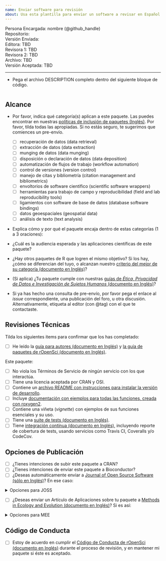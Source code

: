 ```yaml
---
name: Enviar software para revisión
about: Usa esta plantilla para enviar un software a revisar en Español (Experimental)
---
```



Persona Encargada: nombre (@github_handle)  
Repositorio:   
Versión Enviada:   
Editora: TBD  
Revisora 1: TBD  
Revisora 2: TBD  
Archivo: TBD  
Versión Aceptada: TBD   

---



-   Pega el archivo DESCRIPTION completo dentro del siguiente bloque de código.

```

```


## Alcance 

- Por favor, indica qué categoría(s) aplican a este paquete. Las puedes encontrar en nuestras [políticas de inclusión de paquetes (Inglés)](https://ropensci.github.io/dev_guide/policies.html#package-categories). Por favor, tilda todas las apropiadas. Si no estás seguro, te sugerimos que comiences un pre-envío.

	- [ ] recuperación de datos (data retrieval)
	- [ ] extracción de datos (data extraction)
	- [ ] munging de datos (data munging)
	- [ ] disposición o declaración de datos (data deposition)
	- [ ] automatización de flujos de trabajo (workflow automation)
	- [ ] control de versiones (version control)
	- [ ] manejo de citas y bibliometría (citation management and bibliometrics)
	- [ ] envoltorios de software científico (scientific software wrappers)
	- [ ] herramientas para trabajo de campo y reproducibilidad (field and lab reproducibility tools)
	- [ ] ligamientos con software de base de datos (database software bindings)
	- [ ] datos geoespaciales (geospatial data)
	- [ ] análisis de texto (text analysis)
	
- Explica cómo y por qué el paquete encaja dentro de estas categorías (1 a 3 oraciones):


- ¿Cuál es la audiencia esperada y las aplicaciones científicas de este paquete? 

- ¿Hay otros paquetes de R que logren el mismo objetivo? Si los hay, ¿cómo se diferencian del tuyo, o alcanzan nuestro [criterio del mejor de su categoría (documento en Inglés)](https://ropensci.github.io/dev_guide/policies.html#overlap)?

-   (Si aplica) ¿Tu paquete cumple con nuestras [guías de _Ética, Privacidad de Datos e Investigación de Sujetos Humanos_ (documento en Inglés)](https://devguide.ropensci.org/policies.html#ethics-data-privacy-and-human-subjects-research)?

- Si ya has hecho una consulta de pre-envío, por favor pega el enlace al _issue_ correspondiente, una publicación del foro, u otra discusión. Alternativamente, etiqueta al editor (con @tag) con el que te contactaste.



## Revisiones Técnicas

Tilda los siguientes items para confirmar que los has completado:  

- [ ] He leído la [guía para autores (documento en Inglés)](https://devguide.ropensci.org/guide-for-authors.html) y [la guía de paquetes de rOpenSci (documento en Inglés)](https://devguide.ropensci.org/building.html).

Este paquete:

- [ ] No viola los Términos de Servicio de ningún servicio con los que interactúa. 
- [ ] Tiene una licencia aceptada por CRAN y OSI.
- [ ] Contiene un [archivo README con instrucciones para instalar la versión de desarrollo](https://ropensci.github.io/dev_guide/building.html#readme). 
- [ ] Incluye [documentación con ejemplos para todas las funciones, creada con roxygen2](https://ropensci.github.io/dev_guide/building.html#documentation).
- [ ] Contiene una viñeta (_vignette_) con ejemplos de sus funciones esenciales y su uso.
- [ ] Tiene una [suite de tests (documento en Inglés)](https://ropensci.github.io/dev_guide/building.html#testing).
- [ ] Tiene [integración contínua (documento en Inglés)](https://ropensci.github.io/dev_guide/ci.html), incluyendo reporte de cobertura de tests, usando servicios como Travis CI, Coveralls y/o CodeCov.

## Opciones de Publicación

- [ ] ¿Tienes intenciones de subir este paquete a CRAN?  
- [ ] ¿Tienes intenciones de enviar este paquete a Bioconductor?  
- [ ] ¿Deseas automáticamente enviar a [Journal of Open Source Software (sólo en Inglés)](http://joss.theoj.org/)? En ese caso:

<details>
 <summary>Opciones para JOSS</summary>  

  - [ ] Este paquete tiene una **obvia aplicación para investigación**, de acuerdo con la [definición de JOSS (documento en Inglés)](https://joss.readthedocs.io/en/latest/submitting.html#submission-requirements).
    - [ ] Este paquete contiene un `paper.md` siguiendo los  [requerimientos de JOSS (documento en Inglés)](https://joss.readthedocs.io/en/latest/submitting.html#what-should-my-paper-contain), con una descripción detallada en la raíz del paquete o en `inst/`.
    - [ ] El paquete está depositorado en un repositorio a largo plazo con el DOI: 
    - (*No envíes tu paquete independientemente a JOSS*)  
  
</details>

- [ ] ¿Deseas enviar un Artículo de Aplicaciones sobre tu paquete a [Methods in Ecology and Evolution (documento en Inglés)](http://besjournals.onlinelibrary.wiley.com/hub/journal/10.1111/(ISSN)2041-210X/)? Si es así:  

<details>
<summary>Opciones para MEE</summary>  

- [ ] Este paquete es novedoso y será de interés para la mayoría de lectores de la revista. 
- [ ] El manuscrito que describe el paquete no tiene más de 3000 palabras y está escrito en Inglés.
- [ ] Tienes intenciones de archivar el código del paquete en un repositorio a largo plazo, que cumple los requerimientos de la revista (mira las [Políticas de Publicación de MEE (documento en Inglés)](http://besjournals.onlinelibrary.wiley.com/hub/journal/10.1111/(ISSN)2041-210X/journal-resources/policy-on-publishing-code.html))
- (*Alcance: Considera los [Objetivos y Alcance de MEE (documento en Inglés)](http://besjournals.onlinelibrary.wiley.com/hub/journal/10.1111/(ISSN)2041-210X/aims-and-scope/read-full-aims-and-scope.html) para tu manuscrito. No otorgamos garatías de que tu manuscrito esté en el ámbito de MEE.*)
- (*Aunque no es requerido, recomendamos tener un manuscrito completamente preparado y en Inglés, al momento de enviar.*)
- (*Por favor, no envíes tu paquete de forma separada a Methods in Ecology and Evolution*)

</details>

## Código de Conducta

- [ ] Estoy de acuerdo en cumplir el [Código de Conducta de rOpenSci (documento en Inglés)](https://ropensci.github.io/dev_guide/policies.html#code-of-conduct) durante el proceso de revisión, y en mantener mi paquete si éste es aceptado.

